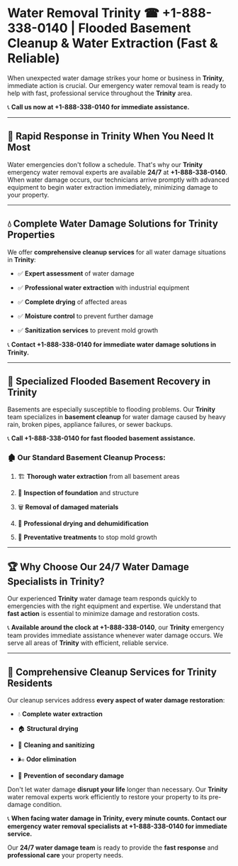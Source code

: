 # Water Removal Trinity ☎ +1-888-338-0140 | Flooded Basement Cleanup & Water Extraction (Fast & Reliable)

When unexpected water damage strikes your home or business in **Trinity**, immediate action is crucial. Our emergency water removal team is ready to help with fast, professional service throughout the **Trinity** area. 

📞 **Call us now at +1-888-338-0140 for immediate assistance.**
---
## 🚀 Rapid Response in Trinity When You Need It Most
Water emergencies don't follow a schedule. That's why our **Trinity** emergency water removal experts are available **24/7** at **+1-888-338-0140**. When water damage occurs, our technicians arrive promptly with advanced equipment to begin water extraction immediately, minimizing damage to your property.
---
## 💧 Complete Water Damage Solutions for Trinity Properties
We offer **comprehensive cleanup services** for all water damage situations in **Trinity**:
- ✅ **Expert assessment** of water damage  
- ✅ **Professional water extraction** with industrial equipment  
- ✅ **Complete drying** of affected areas  
- ✅ **Moisture control** to prevent further damage  
- ✅ **Sanitization services** to prevent mold growth  
📞 **Contact +1-888-338-0140 for immediate water damage solutions in Trinity.**
---
## 🌊 Specialized Flooded Basement Recovery in Trinity
Basements are especially susceptible to flooding problems. Our **Trinity** team specializes in **basement cleanup** for water damage caused by heavy rain, broken pipes, appliance failures, or sewer backups. 
📞 **Call +1-888-338-0140 for fast flooded basement assistance.**
### 🏚️ Our Standard Basement Cleanup Process:
1. 🏗️ **Thorough water extraction** from all basement areas  
2. 🔎 **Inspection of foundation** and structure  
3. 🗑️ **Removal of damaged materials**  
4. 💨 **Professional drying and dehumidification**  
5. 🚫 **Preventative treatments** to stop mold growth  
---
## 🏆 Why Choose Our 24/7 Water Damage Specialists in Trinity?
Our experienced **Trinity** water damage team responds quickly to emergencies with the right equipment and expertise. We understand that **fast action** is essential to minimize damage and restoration costs.
📞 **Available around the clock at +1-888-338-0140**, our **Trinity** emergency team provides immediate assistance whenever water damage occurs. We serve all areas of **Trinity** with efficient, reliable service.
---
## 🧹 Comprehensive Cleanup Services for Trinity Residents
Our cleanup services address **every aspect of water damage restoration**:
- 💧 **Complete water extraction**  
- 🏠 **Structural drying**  
- 🧼 **Cleaning and sanitizing**  
- 🌬️ **Odor elimination**  
- 🚫 **Prevention of secondary damage**  
Don't let water damage **disrupt your life** longer than necessary. Our **Trinity** water removal experts work efficiently to restore your property to its pre-damage condition.
📞 **When facing water damage in Trinity, every minute counts. Contact our emergency water removal specialists at +1-888-338-0140 for immediate service.**
Our **24/7 water damage team** is ready to provide the **fast response** and **professional care** your property needs.
